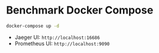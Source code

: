 # Benchmark Docker Compose

```sh
docker-compose up -d
```

- Jaeger UI: `http://localhost:16686`
- Prometheus UI: `http://localhost:9090`
